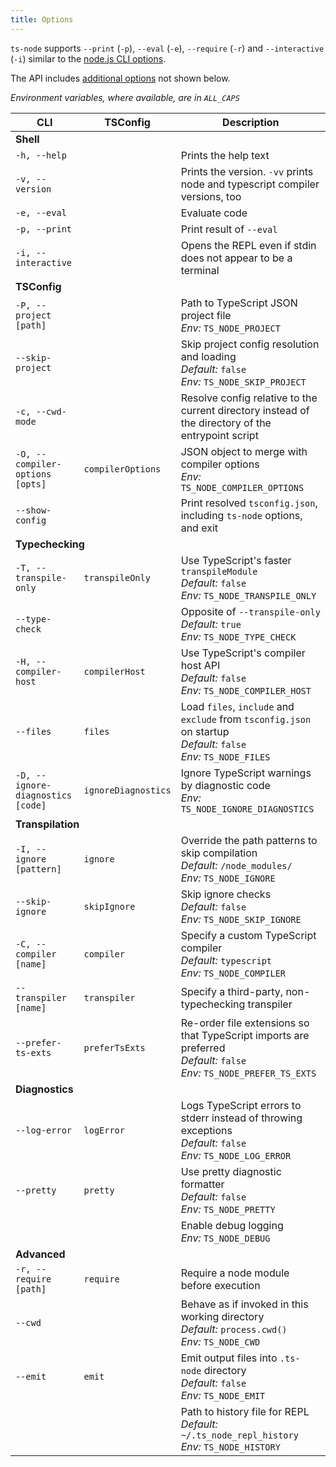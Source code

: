```yaml
---
title: Options
---
```


<!--
NOTE you probably want to look at `options.md` instead.

I initially wanted to render our options in a table. However, after several attempts at formatting -- all in this file -- I couldn't find one that I liked.

This page renders at a hidden URL on the website so that I can share with other contributors for feedback,
but it will likely be deleted in the future.
-->

`ts-node` supports `--print` (`-p`), `--eval` (`-e`), `--require` (`-r`) and `--interactive` (`-i`) similar to the [node.js CLI options](https://nodejs.org/api/cli.html).

<!--_Options with an * are only available in the API, not `tsconfig.json`_-->

The API includes [additional options](https://typestrong.org/ts-node/api/interfaces/RegisterOptions.html) not shown below.

_Environment variables, where available, are in `ALL_CAPS`_

<!--
| CLI | API, tsconfig, Environment Variable | Description |
|-----|---------------------|-------------|
| <nobr>`-h, --help`</nobr> |  | Prints the help text |
| <nobr>`-v, --version`</nobr> |  | Prints the version. `-vv` prints node and typescript compiler versions, too |
| <nobr>`-c, --cwd-mode`</nobr> |  | Resolve config relative to the current directory instead of the directory of the entrypoint script |
| <nobr>`--script-mode`</nobr> |  | Resolve config relative to the directory of the entrypoint script. This is the default behavior |
| <nobr>`-T, --transpile-only`</nobr> | `transpileOnly` <br/> `TS_NODE_TRANSPILE_ONLY` | Use TypeScript's faster `transpileModule` (default: `false`) |
| <nobr>`--type-check`</nobr> | `TS_NODE_TYPE_CHECK` | Opposite of `--transpile-only` (default: `true`) |
| <nobr>`-H, --compiler-host`</nobr> | `compilerHost` <br/> `TS_NODE_COMPILER_HOST` | Use TypeScript's compiler host API (default: `false`) |
| <nobr>`-I, --ignore [pattern]`</nobr> | `ignore` <br/> `TS_NODE_IGNORE` | Override the path patterns to skip compilation (default: `/node_modules/`) |
| <nobr>`-P, --project [path]`</nobr> | `project` <br/> `TS_NODE_PROJECT` | Path to TypeScript JSON project file |
| <nobr>`-C, --compiler [name]`</nobr> | `compiler` <br/> `TS_NODE_COMPILER` | Specify a custom TypeScript compiler (default: `typescript`) |
| <nobr>`--transpiler [name]`</nobr> | `transpiler` | Specify a third-party, non-typechecking transpiler |
| <nobr>`-D, --ignore-diagnostics [code]`</nobr> | `ignoreDiagnostics` <br/> `TS_NODE_IGNORE_DIAGNOSTICS` | Ignore TypeScript warnings by diagnostic code |
| <nobr>`-O, --compiler-options [opts]`</nobr> | `compilerOptions` <br/> `TS_NODE_COMPILER_OPTIONS` | JSON object to merge with compiler options |
| <nobr>`--cwd`</nobr> | `TS_NODE_CWD` | Behave as if invoked in this working directory (default: `process.cwd()`) |
| <nobr>`--files`</nobr> | `files` <br/> `TS_NODE_FILES` | Load `files`, `include` and `exclude` from `tsconfig.json` on startup (default: `false`) |
| <nobr>`--pretty`</nobr> | `pretty` <br/> `TS_NODE_PRETTY` | Use pretty diagnostic formatter (default: `false`) |
| <nobr>`--skip-project`</nobr> | `skipProject` <br/> `TS_NODE_SKIP_PROJECT` | Skip project config resolution and loading (default: `false`) |
| <nobr>`--skip-ignore`</nobr> | `skipIgnore` <br/> `TS_NODE_SKIP_IGNORE` | Skip ignore checks (default: `false`) |
| <nobr>`--emit`</nobr> | `emit` <br/> `TS_NODE_EMIT` | Emit output files into `.ts-node` directory (default: `false`) |
| <nobr>`--prefer-ts-exts`</nobr> | `preferTsExts` <br/> `TS_NODE_PREFER_TS_EXTS` | Re-order file extensions so that TypeScript imports are preferred (default: `false`) |
| <nobr>`--log-error`</nobr> | `logError` <br/> `TS_NODE_LOG_ERROR` | Logs TypeScript errors to stderr instead of throwing exceptions (default: `false`) |
| <nobr>`--show-config`</nobr> |  | Print resolved `tsconfig.json`, including `ts-node` options, and exit |
|  | `TS_NODE_DEBUG` | Enable debug logging |
|  | `TS_NODE_HISTORY` | Path to history file for REPL (default: `~/.ts_node_repl_history`) |
| <nobr>`--scope`</nobr> | `scope` <br/> `TS_NODE_SCOPE` | Scope compiler to files within `scopeDir`.  Files outside this directory will be ignored.  (default: `false`) |
|  | `scopeDir` | Sets directory for `scope`.  Defaults to tsconfig `rootDir`, directory containing `tsconfig.json`, or `cwd` |
|  | `projectSearchDir`* | Search for config file in this or parent directories |
|  | `transformers`* | An object with transformers or a factory function that accepts a program and returns a transformers object to pass to TypeScript. Factory function cannot be used with `transpileOnly` flag |
|  | `readFile`* | Custom TypeScript-compatible file reading function |
|  | `fileExists`* | Custom TypeScript-compatible file existence function |

| CLI | TSConfig, API | Description |
|-----|---------------------|-------------|
| <nobr>`-h, --help`</nobr> |  | Prints the help text |
| <nobr>`-v, --version`</nobr> |  | Prints the version. `-vv` prints node and typescript compiler versions, too |
| <nobr>`-i, --interactive`</nobr> |  | Start REPL even if stdout is not a TTY |
| <nobr>`-e, --eval`</nobr> |  | Evaluate code |
| <nobr>`-p, --print`</nobr> |  | Print result of `--eval` |
| <nobr>`-P, --project [path]`</nobr> | `project` | Path to TypeScript JSON project file <br/>*Env:* `TS_NODE_PROJECT` |
| <nobr>`--skip-project`</nobr> | `skipProject` | Skip project config resolution and loading <br/>*Default:* `false` <br/>*Env:* `TS_NODE_SKIP_PROJECT` |
| <nobr>`-c, --cwd-mode`</nobr> |  | Resolve config relative to the current directory instead of the directory of the entrypoint script |
| <nobr>`--script-mode`</nobr> |  | Resolve config relative to the directory of the entrypoint script<br/>*Default:* enabled |
| <nobr>`--show-config`</nobr> |  | Print resolved `tsconfig.json`, including `ts-node` options, and exit |
| <nobr>`-T, --transpile-only`</nobr> | `transpileOnly` | Use TypeScript's faster `transpileModule` <br/>*Default:* `false` <br/>*Env:* `TS_NODE_TRANSPILE_ONLY` |
| <nobr>`--type-check`</nobr> |  | Opposite of `--transpile-only` <br/>*Default:* `true`<br/>*Env:* `TS_NODE_TYPE_CHECK` |
| <nobr>`-H, --compiler-host`</nobr> | `compilerHost` | Use TypeScript's compiler host API <br/>*Default:* `false` <br/>*Env:* `TS_NODE_COMPILER_HOST` |
| <nobr>`-I, --ignore [pattern]`</nobr> | `ignore` | Override the path patterns to skip compilation <br/>*Default:* `/node_modules/` <br/>*Env:* `TS_NODE_IGNORE` |
| <nobr>`--skip-ignore`</nobr> | `skipIgnore` | Skip ignore checks <br/>*Default:* `false` <br/>*Env:* `TS_NODE_SKIP_IGNORE` |
| <nobr>`-C, --compiler [name]`</nobr> | `compiler` | Specify a custom TypeScript compiler <br/>*Default:* `typescript` <br/>*Env:* `TS_NODE_COMPILER` |
| <nobr>`--transpiler [name]`</nobr> | `transpiler` | Specify a third-party, non-typechecking transpiler |
| <nobr>`-D, --ignore-diagnostics [code]`</nobr> | `ignoreDiagnostics` | Ignore TypeScript warnings by diagnostic code <br/>*Env:* `TS_NODE_IGNORE_DIAGNOSTICS` |
| <nobr>`-O, --compiler-options [opts]`</nobr> | `compilerOptions` | JSON object to merge with compiler options <br/>*Env:* `TS_NODE_COMPILER_OPTIONS` |
| <nobr>`--cwd`</nobr> | | Behave as if invoked in this working directory <br/>*Default:* `process.cwd()`<br/>*Env:* `TS_NODE_CWD`  |
| <nobr>`--files`</nobr> | `files` | Load `files`, `include` and `exclude` from `tsconfig.json` on startup <br/>*Default:* `false` <br/>*Env:* `TS_NODE_FILES` |
| <nobr>`--pretty`</nobr> | `pretty` | Use pretty diagnostic formatter <br/>*Default:* `false` <br/>*Env:* `TS_NODE_PRETTY` |
| <nobr>`--emit`</nobr> | `emit` | Emit output files into `.ts-node` directory <br/>*Default:* `false` <br/>*Env:* `TS_NODE_EMIT` |
| <nobr>`--prefer-ts-exts`</nobr> | `preferTsExts` | Re-order file extensions so that TypeScript imports are preferred <br/>*Default:* `false` <br/>*Env:* `TS_NODE_PREFER_TS_EXTS` |
| <nobr>`--log-error`</nobr> | `logError` | Logs TypeScript errors to stderr instead of throwing exceptions <br/>*Default:* `false` <br/>*Env:* `TS_NODE_LOG_ERROR` |
| <nobr>`--scope`</nobr> | `scope` | Scope compiler to files within `scopeDir`.  Files outside this directory will be ignored.  <br/>*Default:* `false` <br/>*Env:* `TS_NODE_SCOPE` |
|  | `scopeDir` | Sets directory for `scope`<br/>*Default:* tsconfig `rootDir`, directory containing `tsconfig.json`, or `cwd` |
|  | `projectSearchDir` | Search for config file in this or parent directories |
|  | `transformers`* | An object with transformers or a factory function that accepts a program and returns a transformers object to pass to TypeScript. Factory function cannot be used with `transpileOnly` flag |
|  | `readFile`* | Custom TypeScript-compatible file reading function |
|  | `fileExists`* | Custom TypeScript-compatible file existence function |
|  |  | Enable debug logging<br/>*Env:* `TS_NODE_DEBUG` |
|  |  | Path to history file for REPL <br/>*Default:* `~/.ts_node_repl_history`<br/>*Env:* `TS_NODE_HISTORY` |
-->
<!--<table>
<thead><th>CLI</th><th>TSConfig, API</th><th>Description</th></thead>
<tbody>
<tr><td colspan="3"><strong>Shell</strong></td></tr>

<tr><td> <nobr><code>-h, --help</code></nobr> </td><td>  </td><td> Prints the help text </td></tr>
<tr><td> <nobr><code>-v, --version</code></nobr> </td><td>  </td><td> Prints the version. <code>-vv</code> prints node and typescript compiler versions, too </td></tr>
<tr><td> <nobr><code>-i, --interactive</code></nobr> </td><td>  </td><td> Opens the REPL even if stdin does not appear to be a terminal </td></tr>
<tr><td> <nobr><code>-e, --eval</code></nobr> </td><td>  </td><td> Evaluate code </td></tr>
<tr><td> <nobr><code>-p, --print</code></nobr> </td><td>  </td><td> Print result of <code>--eval</code> </td></tr>

<tr><td colspan="3"><strong>TSConfig</strong></td></tr>

<tr><td> <nobr><code>-P, --project [path]</code></nobr> </td><td> <code>project</code> </td><td> Path to TypeScript JSON project file <br/><em>Env:</em> <code>TS_NODE_PROJECT</code> </td></tr>
<tr><td> <nobr><code>--skip-project</code></nobr> </td><td> <code>skipProject</code> </td><td> Skip project config resolution and loading <br/><em>Default:</em> <code>false</code> <br/><em>Env:</em> <code>TS_NODE_SKIP_PROJECT</code> </td></tr>
<tr><td> <nobr><code>-c, --cwd-mode</code></nobr> </td><td>  </td><td> Resolve config relative to the current directory instead of the directory of the entrypoint script </td></tr>
<tr><td>  </td><td> <code>projectSearchDir</code>* </td><td> Search for config file in this or parent directories </td></tr>
<tr><td> <nobr><code>-O, --compiler-options [opts]</code></nobr> </td><td> <code>compilerOptions</code> </td><td> JSON object to merge with compiler options <br/><em>Env:</em> <code>TS_NODE_COMPILER_OPTIONS</code> </td></tr>
<tr><td> <nobr><code>--show-config</code></nobr> </td><td>  </td><td> Print resolved <code>tsconfig.json</code>, including <code>ts-node</code> options, and exit </td></tr>

<tr><td colspan="3"><strong>Typechecking</strong></td></tr>

<tr><td> <nobr><code>-T, --transpile-only</code></nobr> </td><td> <code>transpileOnly</code> </td><td> Use TypeScript's faster <code>transpileModule</code> <br/><em>Default:</em> <code>false</code> <br/><em>Env:</em> <code>TS_NODE_TRANSPILE_ONLY</code> </td></tr>
<tr><td> <nobr><code>--type-check</code></nobr> </td><td>  </td><td> Opposite of <code>--transpile-only</code> <br/><em>Default:</em> <code>true</code><br/><em>Env:</em> <code>TS_NODE_TYPE_CHECK</code> </td></tr>
<tr><td> <nobr><code>-H, --compiler-host</code></nobr> </td><td> <code>compilerHost</code> </td><td> Use TypeScript's compiler host API <br/><em>Default:</em> <code>false</code> <br/><em>Env:</em> <code>TS_NODE_COMPILER_HOST</code> </td></tr>
<tr><td> <nobr><code>--files</code></nobr> </td><td> <code>files</code> </td><td> Load <code>files</code>, <code>include</code> and <code>exclude</code> from <code>tsconfig.json</code> on startup <br/><em>Default:</em> <code>false</code> <br/><em>Env:</em> <code>TS_NODE_FILES</code> </td></tr>
<tr><td> <nobr><code>-D, --ignore-diagnostics [code]</code></nobr> </td><td> <code>ignoreDiagnostics</code> </td><td> Ignore TypeScript warnings by diagnostic code <br/><em>Env:</em> <code>TS_NODE_IGNORE_DIAGNOSTICS</code> </td></tr>

<tr><td colspan="3"><strong>Transpilation</strong></td></tr>

<tr><td> <nobr><code>-I, --ignore [pattern]</code></nobr> </td><td> <code>ignore</code> </td><td> Override the path patterns to skip compilation <br/><em>Default:</em> <code>/node_modules/</code> <br/><em>Env:</em> <code>TS_NODE_IGNORE</code> </td></tr>
<tr><td> <nobr><code>--skip-ignore</code></nobr> </td><td> <code>skipIgnore</code> </td><td> Skip ignore checks <br/><em>Default:</em> <code>false</code> <br/><em>Env:</em> <code>TS_NODE_SKIP_IGNORE</code> </td></tr>
<tr><td> <nobr><code>-C, --compiler [name]</code></nobr> </td><td> <code>compiler</code> </td><td> Specify a custom TypeScript compiler <br/><em>Default:</em> <code>typescript</code> <br/><em>Env:</em> <code>TS_NODE_COMPILER</code> </td></tr>
<tr><td> <nobr><code>--transpiler [name]</code></nobr> </td><td> <code>transpiler</code> </td><td> Specify a third-party, non-typechecking transpiler </td></tr>
<tr><td> <nobr><code>--prefer-ts-exts</code></nobr> </td><td> <code>preferTsExts</code> </td><td> Re-order file extensions so that TypeScript imports are preferred <br/><em>Default:</em> <code>false</code> <br/><em>Env:</em> <code>TS_NODE_PREFER_TS_EXTS</code> </td></tr>
<tr><td> <nobr><code>--scope</code></nobr> </td><td> <code>scope</code> </td><td> Scope compiler to files within <code>scopeDir</code>.  Files outside this directory will be ignored.  <br/><em>Default:</em> <code>false</code> <br/><em>Env:</em> <code>TS_NODE_SCOPE</code> </td></tr>
<tr><td>  </td><td> <code>scopeDir</code> </td><td> Sets directory for <code>scope</code><br/><em>Default:</em> tsconfig <code>rootDir</code>, directory containing <code>tsconfig.json</code>, or <code>cwd</code> </td></tr>

<tr><td colspan="3"><strong>Diagnostics</strong></td></tr>

<tr><td> <nobr><code>--log-error</code></nobr> </td><td> <code>logError</code> </td><td> Logs TypeScript errors to stderr instead of throwing exceptions <br/><em>Default:</em> <code>false</code> <br/><em>Env:</em> <code>TS_NODE_LOG_ERROR</code> </td></tr>
<tr><td> <nobr><code>--pretty</code></nobr> </td><td> <code>pretty</code> </td><td> Use pretty diagnostic formatter <br/><em>Default:</em> <code>false</code> <br/><em>Env:</em> <code>TS_NODE_PRETTY</code> </td></tr>
<tr><td>  </td><td>  </td><td> Enable debug logging<br/><em>Env:</em> <code>TS_NODE_DEBUG</code> </td></tr>

<tr><td colspan="3"><strong>Advanced</strong></td></tr>

<tr><td> <nobr><code>-r, --require [path]</code></nobr> </td><td> <code>require</code> </td><td> Require a node module before execution</td></tr>
<tr><td> <nobr><code>--cwd</code></nobr> </td><td> </td><td> Behave as if invoked in this working directory <br/><em>Default:</em> <code>process.cwd()</code><br/><em>Env:</em> <code>TS_NODE_CWD</code>  </td></tr>
<tr><td> <nobr><code>--emit</code></nobr> </td><td> <code>emit</code> </td><td> Emit output files into <code>.ts-node</code> directory <br/><em>Default:</em> <code>false</code> <br/><em>Env:</em> <code>TS_NODE_EMIT</code> </td></tr>
<tr><td>  </td><td> <code>transformers</code>* </td><td> An object with transformers or a factory function that accepts a program and returns a transformers object to pass to TypeScript. Factory function cannot be used with <code>transpileOnly</code> flag </td></tr>
<tr><td>  </td><td> <code>readFile</code>* </td><td> Custom TypeScript-compatible file reading function </td></tr>
<tr><td>  </td><td> <code>fileExists</code>* </td><td> Custom TypeScript-compatible file existence function </td></tr>
<tr><td>  </td><td>  </td><td> Path to history file for REPL <br/><em>Default:</em> <code>~/.ts_node_repl_history</code><br/><em>Env:</em> <code>TS_NODE_HISTORY</code> </td></tr>
</tbody>
</table>-->

<table>
<thead><th>CLI</th><th>TSConfig</th><th>Description</th></thead>
<tbody>
<tr><td colspan="3"><strong>Shell</strong></td></tr>

<tr><td> <nobr><code>-h, --help</code></nobr> </td><td>  </td><td> Prints the help text </td></tr>
<tr><td> <nobr><code>-v, --version</code></nobr> </td><td>  </td><td> Prints the version. <code>-vv</code> prints node and typescript compiler versions, too </td></tr>
<tr><td> <nobr><code>-e, --eval</code></nobr> </td><td>  </td><td> Evaluate code </td></tr>
<tr><td> <nobr><code>-p, --print</code></nobr> </td><td>  </td><td> Print result of <code>--eval</code> </td></tr>
<tr><td> <nobr><code>-i, --interactive</code></nobr> </td><td>  </td><td> Opens the REPL even if stdin does not appear to be a terminal </td></tr>

<tr><td colspan="3"><strong>TSConfig</strong></td></tr>

<tr><td> <nobr><code>-P, --project [path]</code></nobr> </td><td>  </td><td> Path to TypeScript JSON project file <br/><em>Env:</em> <code>TS_NODE_PROJECT</code> </td></tr>
<tr><td> <nobr><code>--skip-project</code></nobr> </td><td>  </td><td> Skip project config resolution and loading <br/><em>Default:</em> <code>false</code> <br/><em>Env:</em> <code>TS_NODE_SKIP_PROJECT</code> </td></tr>
<tr><td> <nobr><code>-c, --cwd-mode</code></nobr> </td><td>  </td><td> Resolve config relative to the current directory instead of the directory of the entrypoint script </td></tr>
<tr><td> <nobr><code>-O, --compiler-options [opts]</code></nobr> </td><td> <code>compilerOptions</code> </td><td> JSON object to merge with compiler options <br/><em>Env:</em> <code>TS_NODE_COMPILER_OPTIONS</code> </td></tr>
<tr><td> <nobr><code>--show-config</code></nobr> </td><td>  </td><td> Print resolved <code>tsconfig.json</code>, including <code>ts-node</code> options, and exit </td></tr>

<tr><td colspan="3"><strong>Typechecking</strong></td></tr>

<tr><td> <nobr><code>-T, --transpile-only</code></nobr> </td><td> <code>transpileOnly</code> </td><td> Use TypeScript's faster <code>transpileModule</code> <br/><em>Default:</em> <code>false</code> <br/><em>Env:</em> <code>TS_NODE_TRANSPILE_ONLY</code> </td></tr>
<tr><td> <nobr><code>--type-check</code></nobr> </td><td>  </td><td> Opposite of <code>--transpile-only</code> <br/><em>Default:</em> <code>true</code><br/><em>Env:</em> <code>TS_NODE_TYPE_CHECK</code> </td></tr>
<tr><td> <nobr><code>-H, --compiler-host</code></nobr> </td><td> <code>compilerHost</code> </td><td> Use TypeScript's compiler host API <br/><em>Default:</em> <code>false</code> <br/><em>Env:</em> <code>TS_NODE_COMPILER_HOST</code> </td></tr>
<tr><td> <nobr><code>--files</code></nobr> </td><td> <code>files</code> </td><td> Load <code>files</code>, <code>include</code> and <code>exclude</code> from <code>tsconfig.json</code> on startup <br/><em>Default:</em> <code>false</code> <br/><em>Env:</em> <code>TS_NODE_FILES</code> </td></tr>
<tr><td> <nobr><code>-D, --ignore-diagnostics [code]</code></nobr> </td><td> <code>ignoreDiagnostics</code> </td><td> Ignore TypeScript warnings by diagnostic code <br/><em>Env:</em> <code>TS_NODE_IGNORE_DIAGNOSTICS</code> </td></tr>

<tr><td colspan="3"><strong>Transpilation</strong></td></tr>

<tr><td> <nobr><code>-I, --ignore [pattern]</code></nobr> </td><td> <code>ignore</code> </td><td> Override the path patterns to skip compilation <br/><em>Default:</em> <code>/node_modules/</code> <br/><em>Env:</em> <code>TS_NODE_IGNORE</code> </td></tr>
<tr><td> <nobr><code>--skip-ignore</code></nobr> </td><td> <code>skipIgnore</code> </td><td> Skip ignore checks <br/><em>Default:</em> <code>false</code> <br/><em>Env:</em> <code>TS_NODE_SKIP_IGNORE</code> </td></tr>
<tr><td> <nobr><code>-C, --compiler [name]</code></nobr> </td><td> <code>compiler</code> </td><td> Specify a custom TypeScript compiler <br/><em>Default:</em> <code>typescript</code> <br/><em>Env:</em> <code>TS_NODE_COMPILER</code> </td></tr>
<tr><td> <nobr><code>--transpiler [name]</code></nobr> </td><td> <code>transpiler</code> </td><td> Specify a third-party, non-typechecking transpiler </td></tr>
<tr><td> <nobr><code>--prefer-ts-exts</code></nobr> </td><td> <code>preferTsExts</code> </td><td> Re-order file extensions so that TypeScript imports are preferred <br/><em>Default:</em> <code>false</code> <br/><em>Env:</em> <code>TS_NODE_PREFER_TS_EXTS</code> </td></tr>

<tr><td colspan="3"><strong>Diagnostics</strong></td></tr>

<tr><td> <nobr><code>--log-error</code></nobr> </td><td> <code>logError</code> </td><td> Logs TypeScript errors to stderr instead of throwing exceptions <br/><em>Default:</em> <code>false</code> <br/><em>Env:</em> <code>TS_NODE_LOG_ERROR</code> </td></tr>
<tr><td> <nobr><code>--pretty</code></nobr> </td><td> <code>pretty</code> </td><td> Use pretty diagnostic formatter <br/><em>Default:</em> <code>false</code> <br/><em>Env:</em> <code>TS_NODE_PRETTY</code> </td></tr>
<tr><td>  </td><td>  </td><td> Enable debug logging<br/><em>Env:</em> <code>TS_NODE_DEBUG</code> </td></tr>

<tr><td colspan="3"><strong>Advanced</strong></td></tr>

<tr><td> <nobr><code>-r, --require [path]</code></nobr> </td><td> <code>require</code> </td><td> Require a node module before execution</td></tr>
<tr><td> <nobr><code>--cwd</code></nobr> </td><td> </td><td> Behave as if invoked in this working directory <br/><em>Default:</em> <code>process.cwd()</code><br/><em>Env:</em> <code>TS_NODE_CWD</code>  </td></tr>
<tr><td> <nobr><code>--emit</code></nobr> </td><td> <code>emit</code> </td><td> Emit output files into <code>.ts-node</code> directory <br/><em>Default:</em> <code>false</code> <br/><em>Env:</em> <code>TS_NODE_EMIT</code> </td></tr>
<tr><td>  </td><td>  </td><td> Path to history file for REPL <br/><em>Default:</em> <code>~/.ts_node_repl_history</code><br/><em>Env:</em> <code>TS_NODE_HISTORY</code> </td></tr>
</tbody>
</table>
